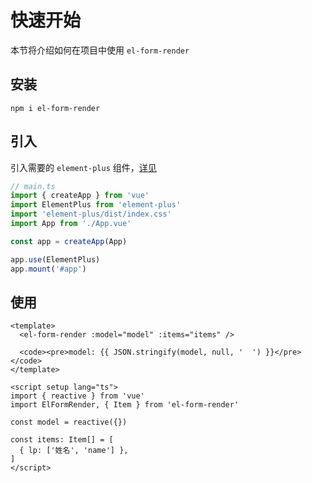 # 快速开始

本节将介绍如何在项目中使用 `el-form-render`

## 安装

```shell
npm i el-form-render
```

## 引入

引入需要的 `element-plus` 组件，[详见](https://element-plus.gitee.io/zh-CN/guide/quickstart.html)

```ts
// main.ts
import { createApp } from 'vue'
import ElementPlus from 'element-plus'
import 'element-plus/dist/index.css'
import App from './App.vue'

const app = createApp(App)

app.use(ElementPlus)
app.mount('#app')
```

## 使用

```vue preview
<template>
  <el-form-render :model="model" :items="items" />
  
  <code><pre>model: {{ JSON.stringify(model, null, '  ') }}</pre></code>
</template>

<script setup lang="ts">
import { reactive } from 'vue'
import ElFormRender, { Item } from 'el-form-render'

const model = reactive({})

const items: Item[] = [
  { lp: ['姓名', 'name'] },
]
</script>
```